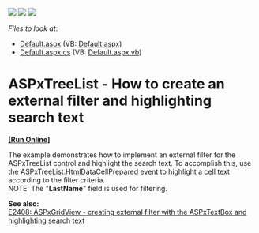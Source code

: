 <!-- default badges list -->
![](https://img.shields.io/endpoint?url=https://codecentral.devexpress.com/api/v1/VersionRange/128548091/11.2.11%2B)
[![](https://img.shields.io/badge/Open_in_DevExpress_Support_Center-FF7200?style=flat-square&logo=DevExpress&logoColor=white)](https://supportcenter.devexpress.com/ticket/details/E4029)
[![](https://img.shields.io/badge/📖_How_to_use_DevExpress_Examples-e9f6fc?style=flat-square)](https://docs.devexpress.com/GeneralInformation/403183)
<!-- default badges end -->
<!-- default file list -->
*Files to look at*:

* [Default.aspx](./CS/Default.aspx) (VB: [Default.aspx](./VB/Default.aspx))
* [Default.aspx.cs](./CS/Default.aspx.cs) (VB: [Default.aspx.vb](./VB/Default.aspx.vb))
<!-- default file list end -->
# ASPxTreeList - How to create an external filter and highlighting search text
<!-- run online -->
**[[Run Online]](https://codecentral.devexpress.com/e4029/)**
<!-- run online end -->


<p>The example demonstrates how to implement an external filter for the ASPxTreeList control and highlight the search text. To accomplish this, use the <a href="https://documentation.devexpress.com/#AspNet/DevExpressWebASPxTreeListASPxTreeList_HtmlDataCellPreparedtopic">ASPxTreeList.HtmlDataCellPrepared</a> event to highlight a cell text according to the filter criteria.<br>NOTE: The "<strong>LastName</strong>" field is used for filtering.</p>
<p><strong>See a</strong><strong>lso:</strong><strong><br> </strong><a href="https://www.devexpress.com/Support/Center/p/E2408">E2408: ASPxGridView - creating external filter with the ASPxTextBox and highlighting search text</a></p>

<br/>


